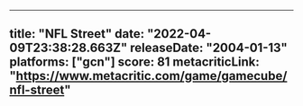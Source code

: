 
---
title: "NFL Street"
date: "2022-04-09T23:38:28.663Z"
releaseDate: "2004-01-13"
platforms: ["gcn"]
score: 81
metacriticLink: "https://www.metacritic.com/game/gamecube/nfl-street"
---
